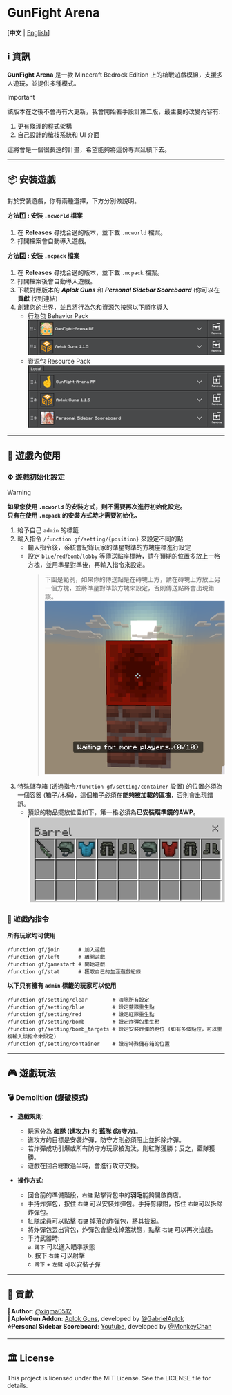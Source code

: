 # GunFight Arena

[**中文** | [English](assets/README_en.md)]

## ℹ️ 資訊

**GunFight Arena** 是一款 Minecraft Bedrock Edition 上的槍戰遊戲模組，支援多人遊玩，並提供多種模式。

> [!IMPORTANT]
> 該版本在之後不會再有大更新，我會開始著手設計第二版，最主要的改變內容有:
> 
> 1. 更有條理的程式架構
> 2. 自己設計的槍枝系統和 UI 介面
>
> 這將會是一個很長遠的計畫，希望能夠將這份專案延續下去。

---
## 📦 安裝遊戲

對於安裝遊戲，你有兩種選擇，下方分別做說明。

**方法1️⃣ : 安裝 `.mcworld` 檔案**

1. 在 **Releases** 尋找合適的版本，並下載 `.mcworld` 檔案。
2. 打開檔案會自動導入遊戲。 

**方法2️⃣ : 安裝 `.mcpack` 檔案**

1. 在 **Releases** 尋找合適的版本，並下載 `.mcpack` 檔案。
2. 打開檔案後會自動導入遊戲。
3. 下載對應版本的 ***Aplok Guns*** 和 ***Personal Sidebar Scoreboard*** (你可以在 **貢獻** 找到連結)
4. 創建您的世界，並且將行為包和資源包按照以下順序導入
    - 行為包 Behavior Pack
    ![behavior_pack](assets/images/bp.png)
    - 資源包 Resource Pack
    ![resource_pack](assets/images/rp.png) 
    
---

## 📘 遊戲內使用

### ⚙️ 遊戲初始化設定

> [!WARNING]
> **如果您使用 `.mcworld` 的安裝方式，則不需要再次進行初始化設定。** \
> **只有在使用 `.mcpack` 的安裝方式時才需要初始化。**

1. 給予自己 `admin` 的標籤
2. 輸入指令 `/function gf/setting/{position}` 來設定不同的點
    - 輸入指令後，系統會紀錄玩家的準星對準的方塊座標進行設定
    - 設定 `blue`/`red`/`bomb`/`lobby` 等傳送點座標時，請在預期的位置多放上一格方塊，並用準星對準後，再輸入指令來設定。
        > 下圖是範例，如果你的傳送點是在磚塊上方，請在磚塊上方放上另一個方塊，並將準星對準該方塊來設定，否則傳送點將會出現錯誤。 \
        > ![setting_position](assets/images/setting_position.png)
3. 特殊儲存箱 (透過指令`/function gf/setting/container` 設置) 的位置必須為一個容器 (箱子/木桶)，這個箱子必須在**能夠被加載的區塊**，否則會出現錯誤。
    - 預設的物品擺放位置如下，第一格必須為**已安裝瞄準鏡的AWP**。
    ![container](assets/images/container.png)

### 🤖 遊戲內指令

**所有玩家均可使用**
```
/function gf/join      # 加入遊戲
/function gf/left      # 離開遊戲
/function gf/gamestart # 開始遊戲
/function gf/stat      # 獲取自己的生涯遊戲紀錄
```

**以下只有擁有 `admin` 標籤的玩家可以使用**
```
/function gf/setting/clear        # 清除所有設定
/function gf/setting/blue         # 設定藍隊重生點
/function gf/setting/red          # 設定紅隊重生點
/function gf/setting/bomb         # 設定炸彈包重生點
/function gf/setting/bomb_targets # 設定安裝炸彈的點位 (如有多個點位，可以重複輸入該指令來設定)
/function gf/setting/container    # 設定特殊儲存箱的位置
```

---
## 🎮 遊戲玩法

### 💣 Demolition (爆破模式)

- **遊戲規則**:
    - 玩家分為 **紅隊 (進攻方)** 和 **藍隊 (防守方)**。
    - 進攻方的目標是安裝炸彈，防守方則必須阻止並拆除炸彈。
    - 若炸彈成功引爆或所有防守方玩家被淘汰，則紅隊獲勝；反之，藍隊獲勝。
    - 遊戲在回合總數過半時，會進行攻守交換。

- **操作方式**:
    - 回合前的準備階段，`右鍵` 點擊背包中的**羽毛**能夠開啟商店。
    - 手持炸彈包，按住 `右鍵` 可以安裝炸彈包。手持剪線鉗，按住 `右鍵`可以拆除炸彈包。
    - 紅隊成員可以點擊 `右鍵` 掉落的炸彈包，將其撿起。
    - 將炸彈包丟出背包，炸彈包會變成掉落狀態，點擊 `右鍵` 可以再次撿起。
    - 手持武器時: \
        a. `蹲下` 可以進入瞄準狀態 \
        b. 按下 `右鍵` 可以射擊 \
        c. `蹲下` + `左鍵` 可以安裝子彈

---
## 📜 貢獻

**👤Author**: [@xigma0512](https://github.com/xigma0512) \
**🎨AplokGun Addon**: [Aplok Guns](https://mcpedl.com/aplok-guns/), developed by [@GabrielAplok](https://github.com/gabriel-aplok/)\
**⭐Personal Sidebar Scoreboard**: [Youtube](https://www.youtube.com/watch?v=6fFCAAD8vUs&ab_channel=MonkeyChan), developed by [@MonkeyChan](https://www.youtube.com/@MonkeyChan118 )

---
## 🏛️ License
This project is licensed under the MIT License. See the LICENSE file for details.